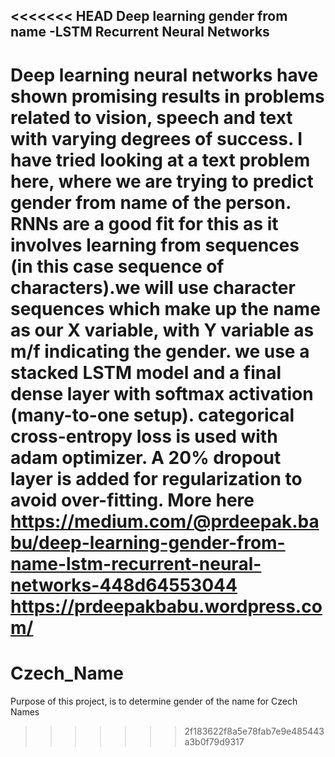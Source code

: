 <<<<<<< HEAD
Deep learning gender from name -LSTM Recurrent Neural Networks
------------------------------------------------------------
Deep learning neural networks have shown promising results in problems related to vision, speech and text with varying degrees of success. I have tried looking at a text problem here, where we are trying to predict gender from name of the person. RNNs are a good fit for this as it involves learning from sequences (in this case sequence of characters).we will use character sequences which make up the name as our X variable, with Y variable as m/f indicating the gender. we use a stacked LSTM model and a final dense layer with softmax activation (many-to-one setup). categorical cross-entropy loss is used with adam optimizer. A 20% dropout layer is added for regularization to avoid over-fitting.
More here 
https://medium.com/@prdeepak.babu/deep-learning-gender-from-name-lstm-recurrent-neural-networks-448d64553044 <br>
https://prdeepakbabu.wordpress.com/
=======
# Czech_Name
Purpose of this project, is to determine gender of the name for Czech Names
>>>>>>> 2f183622f8a5e78fab7e9e485443a3b0f79d9317
